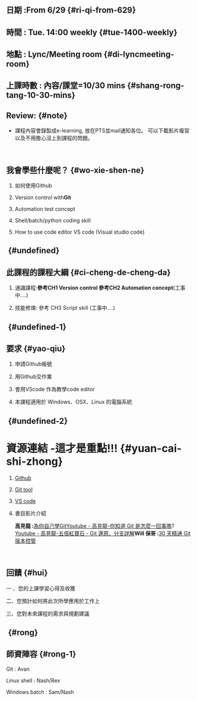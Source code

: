 # 

## 日期 :**From 6/29** {#ri-qi-from-629}

## 時間 : Tue. 14:00 weekly {#tue-1400-weekly}

## 地點 : Lync/Meeting room {#di-lyncmeeting-room}

## 上課時數 : 內容/課堂=10/30 mins {#shang-rong-tang-10-30-mins}

## Review: {#note}

* 課程內容會錄製成e-learning, 放在PTS並mail通知各位。 可以下載影片複習以及不用擔心沒上到課程的問題。

​

## 我會學些什麼呢？ {#wo-xie-shen-ne}

1. 如何使用Github

2. Version control with**Git**

3. Automation test concept

4. Shell/batch/python coding skill

5. How to use code editor VS code \(Visual studio code\)

## ​ {#undefined}

## 此課程的課程大綱 {#ci-cheng-de-cheng-da}

1. 通識課程:**參考CH1 Version control 參考CH2 Automation concept**\(工事中....\)

2. 技能修煉: 參考 CH3 Script skill \(工事中....\)

## ​ {#undefined-1}

## 要求 {#yao-qiu}

1. 申請Github帳號

2. 用Github交作業

3. 會用VScode 作為教學code editor

4. 本課程適用於 Windows、OSX、Linux 的電腦系統

## ​ {#undefined-2}

# 資源連結 -**這才是重點!!!** {#yuan-cai-shi-zhong}

1. ​[Github](https://github.com/​)

2. ​[Git tool](https://git-scm.com/)

3. ​[VS code](https://code.visualstudio.com/docs)​

4. 書目影片介紹

   **高見龍 :**[為你自己學Git](https://gitbook.tw/)[Youtube - 高見龍-你知道 Git 是怎麼一回事嗎](https://www.youtube.com/watch?v=LgTf7m5B0xA&list=PL74O7cV12e9M9T3csyEbn_kwE4Wkaqwwu&t=0s&index=2)?[Youtube - 高見龍-五倍紅寶石 - Git 還原、分支詳解](https://www.youtube.com/watch?v=NxoexgNOvgQ&list=PL74O7cV12e9M9T3csyEbn_kwE4Wkaqwwu&t=2068s&index=3)**Will 保哥 :**[30 天精通 Git 版本控管](https://github.com/doggy8088/Learn-Git-in-30-days)​

​

## 回饋 {#hui}

一 、您的上課學習心得及收獲

二、您預計如何將此次所學應用於工作上

三、您對未來課程的需求與規劃建議

## ​ {#rong}

## 師資陣容 {#rong-1}

Git : Avan

Linux shell : Nash/Rex

Windows batch : Sam/Nash

